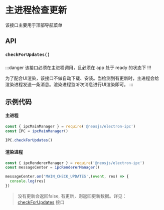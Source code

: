 # 主进程检查更新
该接口主要用于顶部导航菜单

## API
### `checkForUpdates()`
### 

:::danger
该接口必须在主进程调用，且必须在 app 处于 ready 的状态下 !!!

为了配合UI渲染，该接口不做自动下载、安装。当检测到有更新时，主进程会给渲染进程发送一条消息。渲染进程监听次消息进行UI渲染即可。
:::

## 示例代码
#### 主进程
```js
const { ipcMainManager } = require('@neosjs/electron-ipc')
const IPC = ipcMainManager()

IPC.checkForUpdates()
```

#### 渲染进程
```js
const { ipcRendererManager } = require('@neosjs/electron-ipc')
const messageCenter = ipcRendererManager()

messageCenter.on('MAIN_CHECK_UPDATES',(event, res) => {
  console.log(res)
})
```
> 没有更新会返回false, 有更新，则返回更新数据。详见：[checkForUpdates](/updater/checkForUpdates.html#fan-hui-shu-ju) 接口
